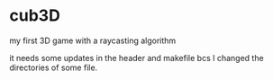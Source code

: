 # cub3D
my first 3D game with a raycasting algorithm

it needs some updates in the header and makefile bcs I changed the directories of some file. 
